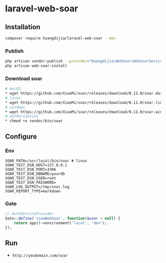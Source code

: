# laravel-web-soar

## Installation

~~~bash
composer require huangdijia/laravel-web-soar --dev
~~~

### Publish

~~~bash
php artisan vendor:publish --provider="Huangdijia\WebSoar\WebSoarServiceProvider"
php artisan web-soar:install
~~~

### Download soar

~~~bash
# macOS
* wget https://github.com/XiaoMi/soar/releases/download/0.11.0/soar.darwin-amd64 -O vendor/bin/soar
# linux
* wget https://github.com/XiaoMi/soar/releases/download/0.11.0/soar.linux-amd64 -O vendor/bin/soar
# windows
* wget https://github.com/XiaoMi/soar/releases/download/0.11.0/soar.windows-amd64 -O vendor/bin/soar
# authorization
* chmod +x vendor/bin/soar
~~~

## Configure

### Env

~~~env
SOAR_PATH=/usr/local/bin/soar # linux
SOAR_TEST_DSN_HOST=127.0.0.1
SOAR_TEST_DSN_PORT=3306
SOAR_TEST_DSN_DBNAME=yourdb
SOAR_TEST_DSN_USER=root
SOAR_TEST_DSN_PASSWORD=
SOAR_LOG_OUTPUT=/tmp/soar.log
SOAR_REPORT_TYPE=markdown
~~~

### Gate

~~~php
// AuthServiceProvider
Gate::define('viewWebSoar', function($user = null) {
    return app()->environment('local', 'dev');
});
~~~

## Run

* `http://youdomain.com/soar`
